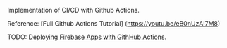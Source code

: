 
Implementation of CI/CD with Github Actions. 

Reference: [Full Github Actions Tutorial] (https://youtu.be/eB0nUzAI7M8)

TODO: [Deploying Firebase Apps with GithHub Actions](https://fireship.io/snippets/github-actions-deploy-angular-to-firebase-hosting/). 
